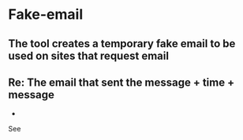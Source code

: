 # Fake-email
The tool creates a temporary fake email to be used on sites that request email
-
Re: The email that sent the message + time + message
-
-
See

